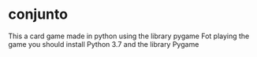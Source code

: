 # conjunto
This a card game made in python using the library pygame 
Fot playing the game you should install Python 3.7 and the library Pygame
